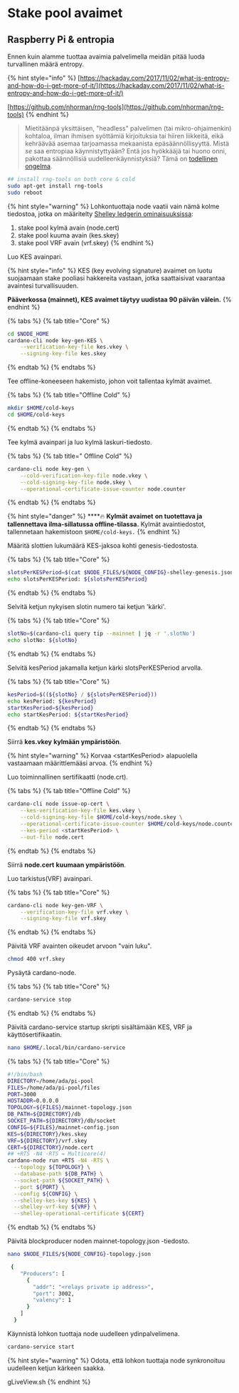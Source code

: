 # Stake pool avaimet

## Raspberry Pi & entropia

Ennen kuin alamme tuottaa avaimia palvelimella meidän pitää luoda turvallinen määrä entropy.

{% hint style="info" %}
[https://hackaday.com/2017/11/02/what-is-entropy-and-how-do-i-get-more-of-it/](https://hackaday.com/2017/11/02/what-is-entropy-and-how-do-i-get-more-of-it/)

[https://github.com/nhorman/rng-tools](https://github.com/nhorman/rng-tools)
{% endhint %}

> Mietitäänpä yksittäisen, "headless" palvelimen \(tai mikro-ohjaimenkin\) kohtaloa, ilman ihmisen syöttämiä kirjoituksia tai hiiren liikkeitä, eikä kehräävää asemaa tarjoamassa mekaanista epäsäännöllisyyttä. Mistä _se_ saa entropiaa käynnistyttyään? Entä jos hyökkääjä tai huono onni, pakottaa säännöllisiä uudelleenkäynnistyksiä? Tämä on [todellinen ongelma](http://www.theregister.co.uk/2015/12/02/raspberry_pi_weak_ssh_keys/).

```bash
## install rng-tools on both core & cold
sudo apt-get install rng-tools
sudo reboot
```

{% hint style="warning" %}
Lohkontuottaja node vaatii vain nämä kolme tiedostoa, jotka on määritelty [Shelley ledgerin ominaisuuksissa](https://hydra.iohk.io/build/2473732/download/1/ledger-spec.pdf):

1. stake pool kylmä avain \(node.cert\)
2. stake pool kuuma avain \(kes.skey\)
3. stake pool VRF avain \(vrf.skey\)
{% endhint %}

Luo KES avainpari.

{% hint style="info" %}
KES \(key evolving signature\) avaimet on luotu suojaamaan stake pooliasi hakkereita vastaan, jotka saattaisivat vaarantaa avaintesi turvallisuuden.

**Pääverkossa (mainnet), KES avaimet täytyy uudistaa 90 päivän välein.**
{% endhint %}

{% tabs %}
{% tab title="Core" %}
```bash
cd $NODE_HOME
cardano-cli node key-gen-KES \
    --verification-key-file kes.vkey \
    --signing-key-file kes.skey
```
{% endtab %}
{% endtabs %}

Tee offline-koneeseen hakemisto, johon voit tallentaa kylmät avaimet.

{% tabs %}
{% tab title="Offline Cold" %}
```bash
mkdir $HOME/cold-keys
cd $HOME/cold-keys
```
{% endtab %}
{% endtabs %}

Tee kylmä avainpari ja luo kylmä laskuri-tiedosto.

{% tabs %}
{% tab title=" Offline Cold" %}
```bash
cardano-cli node key-gen \
    --cold-verification-key-file node.vkey \
    --cold-signing-key-file node.skey \
    --operational-certificate-issue-counter node.counter
```
{% endtab %}
{% endtabs %}

{% hint style="danger" %}
\*\*\*\*🔥 **Kylmät avaimet** **on tuotettava ja tallennettava ilma-sillatussa offline-tilassa.** Kylmät avaintiedostot, tallennetaan hakemistoon `$HOME/cold-keys.`
{% endhint %}

Määritä slottien lukumäärä KES-jaksoa kohti genesis-tiedostosta.

{% tabs %}
{% tab title="Core" %}
```bash
slotsPerKESPeriod=$(cat $NODE_FILES/${NODE_CONFIG}-shelley-genesis.json | jq -r '.slotsPerKESPeriod')
echo slotsPerKESPeriod: ${slotsPerKESPeriod}
```
{% endtab %}
{% endtabs %}

Selvitä ketjun nykyisen slotin numero tai ketjun 'kärki'.

{% tabs %}
{% tab title="Core" %}
```bash
slotNo=$(cardano-cli query tip --mainnet | jq -r '.slotNo')
echo slotNo: ${slotNo}
```
{% endtab %}
{% endtabs %}

Selvitä kesPeriod jakamalla ketjun kärki slotsPerKESPeriod arvolla.

{% tabs %}
{% tab title="Core" %}
```bash
kesPeriod=$((${slotNo} / ${slotsPerKESPeriod}))
echo kesPeriod: ${kesPeriod}
startKesPeriod=${kesPeriod}
echo startKesPeriod: ${startKesPeriod}
```
{% endtab %}
{% endtabs %}

Siirrä **kes.vkey** **kylmään ympäristöön**.

{% hint style="warning" %}
Korvaa &lt;startKesPeriod&gt; alapuolella vastaamaan määrittlemääsi arvoa.
{% endhint %}

Luo toiminnallinen sertifikaatti \(node.crt\).

{% tabs %}
{% tab title="Offline Cold" %}
```bash
cardano-cli node issue-op-cert \
    --kes-verification-key-file kes.vkey \
    --cold-signing-key-file $HOME/cold-keys/node.skey \
    --operational-certificate-issue-counter $HOME/cold-keys/node.counter \
    --kes-period <startKesPeriod> \
    --out-file node.cert
```
{% endtab %}
{% endtabs %}

Siirrä **node.cert** **kuumaan ympäristöön**.

Luo tarkistus\(VRF\) avainpari.

{% tabs %}
{% tab title="Core" %}
```bash
cardano-cli node key-gen-VRF \
    --verification-key-file vrf.vkey \
    --signing-key-file vrf.skey
```
{% endtab %}
{% endtabs %}

Päivitä VRF avainten oikeudet arvoon "vain luku".

```bash
chmod 400 vrf.skey
```

Pysäytä cardano-node.

{% tabs %}
{% tab title="Core" %}
```bash
cardano-service stop
```
{% endtab %}
{% endtabs %}

Päivitä cardano-service startup skripti sisältämään KES, VRF ja käyttösertifikaatin.

```bash
nano $HOME/.local/bin/cardano-service
```

{% tabs %}
{% tab title="Core" %}
```bash
#!/bin/bash
DIRECTORY=/home/ada/pi-pool
FILES=/home/ada/pi-pool/files
PORT=3000
HOSTADDR=0.0.0.0
TOPOLOGY=${FILES}/mainnet-topology.json
DB_PATH=${DIRECTORY}/db
SOCKET_PATH=${DIRECTORY}/db/socket
CONFIG=${FILES}/mainnet-config.json
KES=${DIRECTORY}/kes.skey
VRF=${DIRECTORY}/vrf.skey
CERT=${DIRECTORY}/node.cert
## +RTS -N4 -RTS = Multicore(4)
cardano-node run +RTS -N4 -RTS \
  --topology ${TOPOLOGY} \
  --database-path ${DB_PATH} \
  --socket-path ${SOCKET_PATH} \
  --port ${PORT} \
  --config ${CONFIG} \
  --shelley-kes-key ${KES} \
  --shelley-vrf-key ${VRF} \
  --shelley-operational-certificate ${CERT}
```
{% endtab %}
{% endtabs %}

Päivitä blockproducer noden mainnet-topology.json -tiedosto.

```bash
nano $NODE_FILES/${NODE_CONFIG}-topology.json
```

```bash
 {
    "Producers": [
      {
        "addr": "<relays private ip address>",
        "port": 3002,
        "valency": 1
      }
    ]
  }
```

Käynnistä lohkon tuottaja node uudelleen ydinpalvelimena.

```bash
cardano-service start
```

{% hint style="warning" %}
Odota, että lohkon tuottaja node synkronoituu uudelleen ketjun kärkeen saakka.

gLiveView.sh
{% endhint %}

